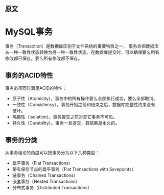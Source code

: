 
## [原文](https://blog.csdn.net/u013235478/article/details/50625602)

# MySQL事务

事务（Transaction）是数据库区别于文件系统的重要特性之一，
事务会把数据库从一种一致性状态转换为另一种一致性状态。在数据库提交时，可以确保要么所有修改都已保存，要么所有修改都不保存。

## 事务的ACID特性
事务必须同时满足ACID的特性：

- 原子性（Atomicity）。事务中的所有操作要么全部执行成功，要么全部取消。
- 一致性（Consistency）。事务开始之前和结束之后，数据库完整性约束没有破坏。
- 隔离性（Isolation）。事务提交之前对其它事务不可见。
- 持久性（Durability）。事务一旦提交，其结果是永久的。

## 事务的分类
从事务理论的角度可以把事务分为以下几种类型：

- 扁平事务（Flat Transactions）
- 带有保存节点的扁平事务（Flat Transactions with Savepoints）
- 链事务（Chained Transactions）
- 嵌套事务（Nested Transactions）
- 分布式事务（Distributed Transactions）
 